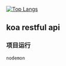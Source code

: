 [![Top Langs](https://github-readme-stats.vercel.app/api/top-langs/?username=liuxy0551&layout=compact)](https://github.com/liuxy0551/koa-app)

## koa restful api

### 项目运行

```
nodemon
```

